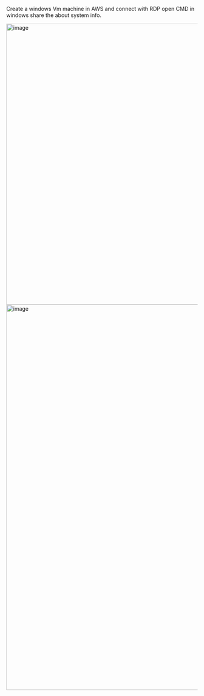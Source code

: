 Create a windows Vm machine in AWS and connect with RDP open CMD in windows share the about system info.

<img width="1904" height="741" alt="image" src="https://github.com/user-attachments/assets/c04c58d9-5abd-4715-a71a-e5307c56d98e" />

<img width="1039" height="1016" alt="image" src="https://github.com/user-attachments/assets/b98ecf27-e51c-496f-9c19-90dd781f1817" />
